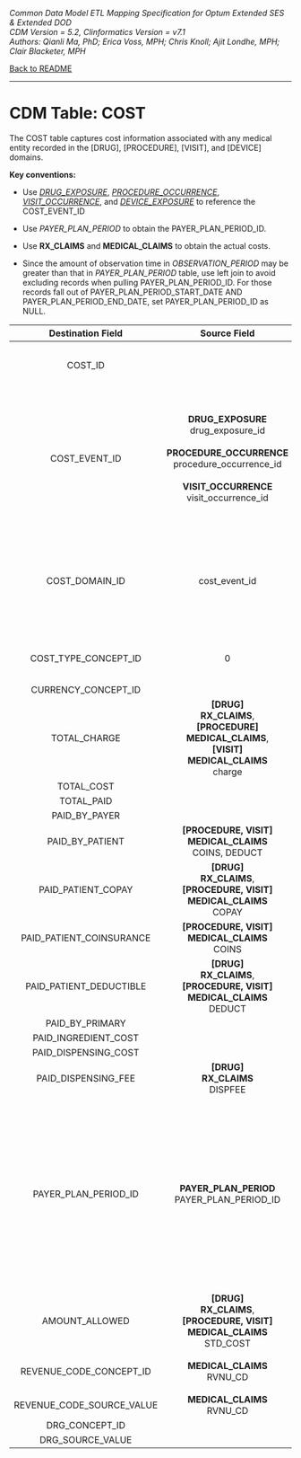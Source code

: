 *Common Data Model ETL Mapping Specification for Optum Extended SES & Extended DOD* 
<br>*CDM Version = 5.2, Clinformatics Version = v7.1*
<br>*Authors: Qianli Ma, PhD; Erica Voss, MPH; Chris Knoll; Ajit Londhe, MPH; Clair Blacketer, MPH*

[Back to README](README.md)

---

# CDM Table: COST

The COST table captures cost information associated with any medical entity recorded in the [DRUG], [PROCEDURE], [VISIT], and [DEVICE] domains.

**Key conventions:**

- Use [*DRUG_EXPOSURE*](drug_exposure.md), [*PROCEDURE_OCCURRENCE*](procedure_occurrence.md), [*VISIT_OCCURRENCE*](visit_occurrence.md), and [*DEVICE_EXPOSURE*](device_exposure.md) to reference the COST_EVENT_ID
- Use *PAYER_PLAN_PERIOD* to obtain the PAYER_PLAN_PERIOD_ID.
- Use **RX_CLAIMS** and **MEDICAL_CLAIMS** to obtain the actual costs.

- Since the amount of observation time in *OBSERVATION_PERIOD* may be greater than that in *PAYER_PLAN_PERIOD* table, use left join to avoid excluding records when pulling PAYER_PLAN_PERIOD_ID. For those records fall out of PAYER_PLAN_PERIOD_START_DATE AND PAYER_PLAN_PERIOD_END_DATE, set PAYER_PLAN_PERIOD_ID as NULL.


**Destination Field**|**Source Field**|**Applied Rule**|**Comment**
:-----:|:-----:|:-----:|:-----:
COST_ID| | System generated. |A unique identifier for each COST record.
COST_EVENT_ID|**DRUG_EXPOSURE**<br>drug_exposure_id<br><br>**PROCEDURE_OCCURRENCE**<br>procedure_occurrence_id<br><br>**VISIT_OCCURRENCE**<br>visit_occurrence_id| |A foreign key identifier to the event (e.g. Measurement, Procedure, Visit, Drug Exposure, etc) record for which cost data are recorded.
COST_DOMAIN_ID|cost_event_id|```WHEN cost_event_id = drug_exposure.drug_exposure_id THEN cost_domain_id = 'Drug'``` <br/><br/> ```WHEN cost_event_id = procedure_occurrence.procedure_occurrence_id THEN cost_domain_id = 'Procedure'```<br/><br/>```WHEN cost_event_id = visit_occurrence.visit_occurrence_id THEN cost_domain_id = 'Visit'```| 
COST_TYPE_CONCEPT_ID|0| |Awaiting clarity on what codes to use here.
CURRENCY_CONCEPT_ID| |Use concept [44818668 (American dollar)](http://www.ohdsi.org/web/atlas/#/concept/44818668)|
TOTAL_CHARGE|**[DRUG]<br>RX_CLAIMS**,<br/>**[PROCEDURE]<br/>MEDICAL_CLAIMS**,<br/>**[VISIT]<br/>MEDICAL_CLAIMS**<br>charge|**[DRUG] RX_CLAIMS**<br/>Use sum(charge) | 
TOTAL_COST| | | 
TOTAL_PAID| | | 
PAID_BY_PAYER| | | 
PAID_BY_PATIENT|**[PROCEDURE, VISIT]<br>MEDICAL_CLAIMS**<br>COINS, DEDUCT| Use COINS + DEDUCT | 
PAID_PATIENT_COPAY|**[DRUG]<br>RX_CLAIMS**,<br/>**[PROCEDURE, VISIT]<br>MEDICAL_CLAIMS**<br>COPAY| **[DRUG] RX_CLAIMS**<br/>Use sum(COPAY) | 
PAID_PATIENT_COINSURANCE|**[PROCEDURE, VISIT]<br>MEDICAL_CLAIMS**<br>COINS| | 
PAID_PATIENT_DEDUCTIBLE|**[DRUG]<br>RX_CLAIMS**, <br>**[PROCEDURE, VISIT]<br>MEDICAL_CLAIMS**<br>DEDUCT| **[DRUG] RX_CLAIMS**<br/> Use sum(DEDUCT) | 
PAID_BY_PRIMARY| | | 
PAID_INGREDIENT_COST| | | 
PAID_DISPENSING_COST| | | 
PAID_DISPENSING_FEE|**[DRUG]<br>RX_CLAIMS**<br>DISPFEE| Use sum(DISPFEE) | 
PAYER_PLAN_PERIOD_ID|**PAYER_PLAN_PERIOD**<br>PAYER_PLAN_PERIOD_ID|**[DRUG]**<br>Look up associated PAYER_PLAN_PERIOD_ID by PERSON_ID and DRUG_EXPOSURE_START_DATE AND PAT_PLANID.  If there no match, put NULL.<br><br>**[PROCEDURE]**<br>Lookup associated PAYER_PLAN_PERIOD_ID.  Look up by PERSON_ID and PROCEDURE_DATE.  If there no match, put NULL.<br><br>**[VISIT]**<br>Lookup associated PAYER_PLAN_PERIOD_ID.  Look up by PERSON_ID and VISIT_START_DATE.  If there no match, put NULL.| 
AMOUNT_ALLOWED|**[DRUG]<br>RX_CLAIMS**, <br>**[PROCEDURE, VISIT]<br/>MEDICAL_CLAIMS**<br>STD_COST| **[DRUG] RX_CLAIMS**<br/> Use sum(STD_COST) | 
REVENUE_CODE_CONCEPT_ID|**MEDICAL_CLAIMS**<br>RVNU_CD|Use [Source to Source](code_snippets.md#source-to-source) and filter with<br>```WHERE SOURCE_VOCABULARY_ID IN ('Revenue Code') AND TARGET_VOCABULARY_ID IN ('Revenue Code')```| 
REVENUE_CODE_SOURCE_VALUE|**MEDICAL_CLAIMS**<br>RVNU_CD|```if RVNU_CD == '0000' then NULL``` |
DRG_CONCEPT_ID| | |
DRG_SOURCE_VALUE| | |

